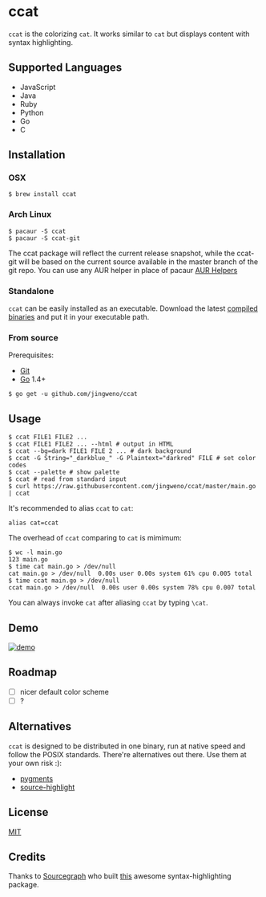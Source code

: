 # ccat

`ccat` is the colorizing `cat`. It works similar to `cat` but displays content with syntax highlighting.

## Supported Languages

* JavaScript
* Java
* Ruby
* Python
* Go
* C

## Installation

### OSX

```
$ brew install ccat
```

### Arch Linux

```
$ pacaur -S ccat
$ pacaur -S ccat-git
```
The ccat package will reflect the current release snapshot, while the ccat-git will be based on the current source available in the master branch of the git repo. You can use any AUR helper in place of pacaur [AUR Helpers](https://wiki.archlinux.org/index.php/AUR_helpers)

### Standalone

`ccat` can be easily installed as an executable.
Download the latest [compiled binaries](https://github.com/jingweno/ccat/releases) and put it in your executable path.

### From source

Prerequisites:
- [Git](http://git-scm.com/book/en/v2/Getting-Started-Installing-Git)
- [Go](https://golang.org/doc/install) 1.4+

```
$ go get -u github.com/jingweno/ccat
```

## Usage

```
$ ccat FILE1 FILE2 ...
$ ccat FILE1 FILE2 ... --html # output in HTML
$ ccat --bg=dark FILE1 FILE 2 ... # dark background
$ ccat -G String="_darkblue_" -G Plaintext="darkred" FILE # set color codes
$ ccat --palette # show palette
$ ccat # read from standard input
$ curl https://raw.githubusercontent.com/jingweno/ccat/master/main.go | ccat
```

It's recommended to alias `ccat` to `cat`:

```
alias cat=ccat
```

The overhead of `ccat` comparing to `cat` is mimimum:

```
$ wc -l main.go
123 main.go
$ time cat main.go > /dev/null
cat main.go > /dev/null  0.00s user 0.00s system 61% cpu 0.005 total
$ time ccat main.go > /dev/null
ccat main.go > /dev/null  0.00s user 0.00s system 78% cpu 0.007 total
```

You can always invoke `cat` after aliasing `ccat` by typing `\cat`.

## Demo

[![demo](https://asciinema.org/a/21858.png)](https://asciinema.org/a/21858)

## Roadmap

- [ ] nicer default color scheme
- [ ] ?

## Alternatives

`ccat` is designed to be distributed in one binary, run at native speed
and follow the POSIX standards. There're alternatives out there.
Use them at your own risk :):

* [pygments](http://pygments.org/)
* [source-highlight](https://www.gnu.org/software/src-highlite/)

## License

[MIT](https://github.com/jingweno/ccat/blob/master/LICENSE)

## Credits

Thanks to [Sourcegraph](https://github.com/sourcegraph) who built [this](https://github.com/sourcegraph/syntaxhighlight) awesome syntax-highlighting package.
